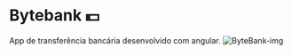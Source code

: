 # Bytebank 💵 
App de transferência bancária desenvolvido com angular.
![ByteBank-img](https://user-images.githubusercontent.com/73480168/215929737-cc9fa83d-742a-4f4b-b3eb-e4485e5727e6.png)

